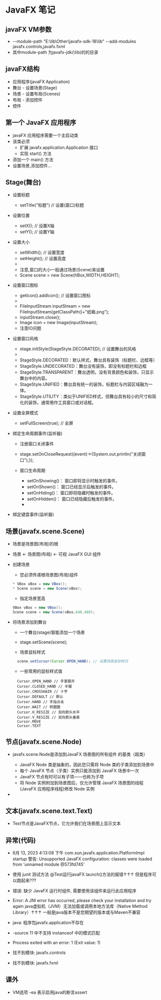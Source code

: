 # JavaFX 笔记

## javaFX VM参数

* --module-path "E:\lib\Other\javafx-sdk-18\lib" --add-modules javafx.controls,javafx.fxml
* 其中module-path 为javafx-jdk(\lib)的的目录

## javaFX结构

* 应用程序(javaFX Application)
* 舞台 - 设置场景(Stage)
* 场景 - 设置布局(Scenes)
* 布局 - 添加控件
* 控件

## 第一个 JavaFX 应用程序

* javaFX 应用程序需要一个主启动类
* 该类必须
    * 扩展 javafx.application.Application 接口
    * 实现 start() 方法
* 添加一个 main() 方法
* 设置场景,添加控件...

## Stage(舞台)

* 设置标题
    * setTitle("标题") // 设置(窗口)标题
* 设置位置
    * setX(); // 设置X轴
    * setY(); // 设置Y轴
* 设置大小
    * setWidth(); // 设置宽度
    * setHeight(); // 设置高度
    *
    * 注意,窗口的大小一般通过场景(Scene)来设置
    * Scene scene = new Scene(hBox,WIDTH,HEIGHT);

* 设置窗口图标
    * getIcon().addIcon(); // 设置窗口图标
    *
    * FileInputStream inputStream = new FileInputStream(getClassPath()+"纸箱.png");
    * inputStream.close();
    * Image icon = new Image(inputStream);
    * 注意IO问题
* 设置窗口风格
    * stage.initStyle(StageStyle.DECORATED); // 设置舞台的风格
    *
    * StageStyle.DECORATED：默认样式，舞台具有装饰（标题栏、边框等）
    * StageStyle.UNDECORATED：舞台没有装饰，即没有标题栏和边框
    * StageStyle.TRANSPARENT：舞台透明，没有背景颜色和装饰，只显示舞台中的内容。
    * StageStyle.UNIFIED：舞台具有统一的装饰，标题栏与内容区域融为一体。
    * StageStyle.UTILITY：类似于UNIFIED样式，但舞台具有较小的尺寸和简化的装饰，通常用作工具窗口或对话框。
* 设置全屏模式
    * setFullScreen(true); // 全屏
* 绑定生命周期事件(监听器)
    * 注册窗口关闭事件
    * stage.setOnCloseRequest((event)->{System.out.println("关闭窗口");});

    * 窗口生命周期
        * setOnShowing()： 窗口即将显示时触发的事件。
        * setOnShown()： 窗口已经显示后触发的事件。
        * setOnHiding()： 窗口即将隐藏时触发的事件。
        * setOnHidden()： 窗口已经隐藏后触发的事件。
        *
* 绑定键盘事件(监听器)

## 场景(javafx.scene.Scene)

* 场景是场景图(布局)的根
* 场景 <- 场景图(布局) <- 可视 JavaFX GUI 组件

* 创建场景
    * 您必须传递根场景图(布局)组件
    ``` java
    * VBox vBox = new VBox();
    * Scene scene = new Scene(vBox);
    ```
    * 指定场景宽高
    ``` java
    VBox vBox = new VBox();
    Scene scene = new Scene(vBox,640,480);
    ```

* 将场景添加到舞台
    * 一个舞台(stage)智能添加一个场景
    * stage.setScene(scene);

    * 场景鼠标样式
    ``` java
      scene.setCursor(Cursor.OPEN_HAND); // 设置场景鼠标样式
    ```

    * 一些常用的鼠标样式值
    ```
      Cursor.OPEN_HAND // 手掌展开
      Cursor.CLOSED_HAND // 半握
      Cursor.CROSSHAIR // 十字
      Cursor.DEFAULT // 默认
      Cursor.HAND // 手指点击
      Cursor.WAIT // 转圈圈
      Cursor.H_RESIZE // 双向箭头水平
      Cursor.V_RESIZE // 双向箭头垂直
      Cursor.MOVE
      Cursor.TEXT
    ```

## 节点(javafx.scene.Node)

* javafx.scene.Node是添加到JavaFX 场景图的所有组件 的基类（超类）
    * JavaFX Node 类是抽象的，因此您只需将 Node 类的子类添加到场景中
    * 每个 JavaFX 节点（子类）实例只能添加到 JavaFX 场景中一次
    * JavaFX 节点有时可以有子项——也称为子项
    * 将 Node 实例附加到场景图后，仅允许管理 JavaFX 场景图的线程(JavaFX 应用程序线程)修改 Node 实例

*

## 文本(javafx.scene.text.Text)

* Text节点是JavaFX节点，它允许我们在场景图上显示文本

## 异常(代码)

* 6月 13, 2023 4:13:08 下午 com.sun.javafx.application.PlatformImpl startup
  警告: Unsupported JavaFX configuration: classes were loaded from 'unnamed module @573fd745'
* 使用 junit 测试方法 @Test运行javaFX launch()方法的报错↑↑↑ 但是程序可以跑起来???

* 错误: 缺少 JavaFX 运行时组件, 需要使用该组件来运行此应用程序

* Error: A JNI error has occurred, please check your installation and try again
  java虚拟机（JVM）无法加载或调用本地方法库（Native Method Library）↑↑↑
  一般是java版本不是您期望的版本或与Maven不兼容
* java: 程序包javafx.application不存在

* -source 11 中不支持 instanceof 中的模式匹配
* Process exited with an error: 1 (Exit value: 1)
* 找不到模块: javafx.controls
* 找不到模块: javafx.fxml

## 课外

* VM选项 -ea 表示启用java的断言assert